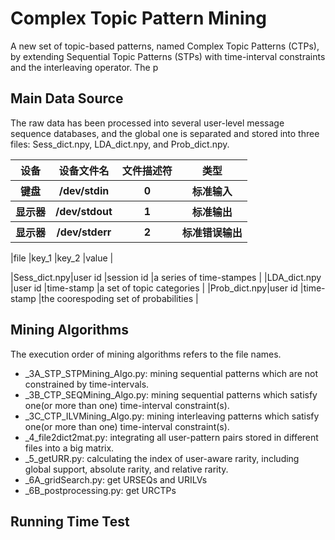 # Complex Topic Pattern Mining #
A new set of topic-based patterns, named Complex Topic Patterns (CTPs), by extending Sequential Topic Patterns (STPs) with time-interval constraints and the interleaving operator. The p

## Main Data Source ##
The raw data has been processed into several user-level message sequence databases, and the global one is separated and stored into three files: Sess_dict.npy, LDA_dict.npy, and Prob_dict.npy.

   <table>
        <tr>
            <th>设备</th>
            <th>设备文件名</th>
            <th>文件描述符</th>
            <th>类型</th>
        </tr>
        <tr>
            <th>键盘</th>
            <th>/dev/stdin</th>
            <th>0</th>
            <th>标准输入</th>
        </tr>
        <tr>
            <th>显示器</th>
            <th>/dev/stdout</th>
            <th>1</th>
            <th>标准输出</th>
        </tr>
        <tr>
            <th>显示器</th>
            <th>/dev/stderr</th>
            <th>2</th>
            <th>标准错误输出</th>
        </tr>
    </table>

|file         |key_1        |key_2        |value                                  |

|Sess_dict.npy|user id      |session id   |a series of time-stampes               |
|LDA_dict.npy |user id      |time-stamp   |a set of topic categories              |
|Prob_dict.npy|user id      |time-stamp   |the coorespoding set of probabilities  |



## Mining Algorithms ##
The execution order of mining algorithms refers to the file names.
<ul>
  <li>_3A_STP_STPMining_Algo.py: mining sequential patterns which are not constrained by time-intervals.</li>
  <li>_3B_CTP_SEQMining_Algo.py: mining sequential patterns which satisfy one(or more than one) time-interval constraint(s).</li>
  <li>_3C_CTP_ILVMining_Algo.py: mining interleaving patterns which satisfy one(or more than one) time-interval constraint(s).</li>
  <li>_4_file2dict2mat.py: integrating all user-pattern pairs stored in different files into a big matrix.</li>
  <li>_5_getURR.py: calculating the index of user-aware rarity, including global support, absolute rarity, and relative rarity.</li>
  <li>_6A_gridSearch.py: get URSEQs and URILVs </li>
  <li>_6B_postprocessing.py: get URCTPs </li>
</ul>


## Running Time Test ##






